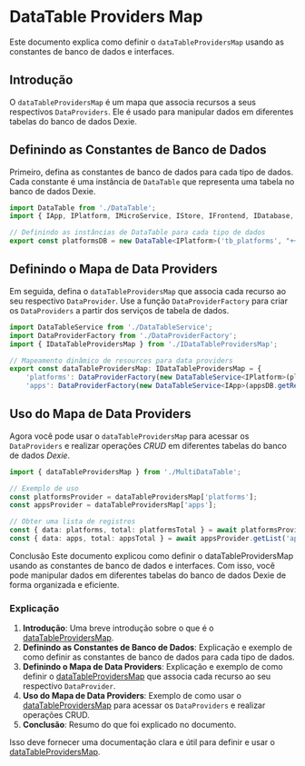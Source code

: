 # DataTable Providers Map

Este documento explica como definir o `dataTableProvidersMap` usando as constantes de banco de dados e interfaces.

## Introdução

O `dataTableProvidersMap` é um mapa que associa recursos a seus respectivos `DataProviders`. Ele é usado para manipular dados em diferentes tabelas do banco de dados Dexie.

## Definindo as Constantes de Banco de Dados

Primeiro, defina as constantes de banco de dados para cada tipo de dados. Cada constante é uma instância de `DataTable` que representa uma tabela no banco de dados Dexie.

```typescript
import DataTable from './DataTable';
import { IApp, IPlatform, IMicroService, IStore, IFrontend, IDatabase, IField, IScreen, IDashboard, ILogin, ISpecification, IBooleanInput, ICheckboxInput, IDateInput, IDateTimeInput, IFileInput, IImageInput, INumberInput, IPasswordInput, IReferenceInput, IRichTextInput, ISearchInput, ISelectInput, ITextInput, ITimeInput, ITranslatableInput } from './interfaces';

// Definindo as instâncias de DataTable para cada tipo de dados
export const platformsDB = new DataTable<IPlatform>('tb_platforms', "++id, name, *apps, *specifications", []);
```

## Definindo o Mapa de Data Providers

Em seguida, defina o `dataTableProvidersMap` que associa cada recurso ao seu respectivo `DataProvider`. Use a função `DataProviderFactory` para criar os `DataProviders` a partir dos serviços de tabela de dados.

```typescript
import DataTableService from './DataTableService';
import DataProviderFactory from './DataProviderFactory';
import { IDataTableProvidersMap } from './IDataTableProvidersMap';

// Mapeamento dinâmico de resources para data providers
export const dataTableProvidersMap: IDataTableProvidersMap = {
    'platforms': DataProviderFactory(new DataTableService<IPlatform>(platformsDB.getResorceTable())),
    'apps': DataProviderFactory(new DataTableService<IApp>(appsDB.getResorceTable())),
```

## Uso do Mapa de Data Providers

Agora você pode usar o `dataTableProvidersMap` para acessar os `DataProviders` e realizar operações *CRUD* em diferentes tabelas do banco de dados *Dexie*.

```typescript
import { dataTableProvidersMap } from './MultiDataTable';

// Exemplo de uso
const platformsProvider = dataTableProvidersMap['platforms'];
const appsProvider = dataTableProvidersMap['apps'];

// Obter uma lista de registros
const { data: platforms, total: platformsTotal } = await platformsProvider.getList('platforms', { pagination: { page: 1, perPage: 10 }, sort: { field: 'id', order: 'ASC' }, filter: {} });
const { data: apps, total: appsTotal } = await appsProvider.getList('apps', { pagination: { page: 1, perPage: 10 }, sort: { field: 'id', order: 'ASC' }, filter: {} });
```

Conclusão
Este documento explicou como definir o dataTableProvidersMap usando as constantes de banco de dados e interfaces. Com isso, você pode manipular dados em diferentes tabelas do banco de dados Dexie de forma organizada e eficiente.


### Explicação

1. **Introdução**: Uma breve introdução sobre o que é o [dataTableProvidersMap](http://_vscodecontentref_/2).
2. **Definindo as Constantes de Banco de Dados**: Explicação e exemplo de como definir as constantes de banco de dados para cada tipo de dados.
3. **Definindo o Mapa de Data Providers**: Explicação e exemplo de como definir o [dataTableProvidersMap](http://_vscodecontentref_/3) que associa cada recurso ao seu respectivo `DataProvider`.
4. **Uso do Mapa de Data Providers**: Exemplo de como usar o [dataTableProvidersMap](http://_vscodecontentref_/4) para acessar os `DataProviders` e realizar operações CRUD.
5. **Conclusão**: Resumo do que foi explicado no documento.

Isso deve fornecer uma documentação clara e útil para definir e usar o [dataTableProvidersMap](http://_vscodecontentref_/5).
